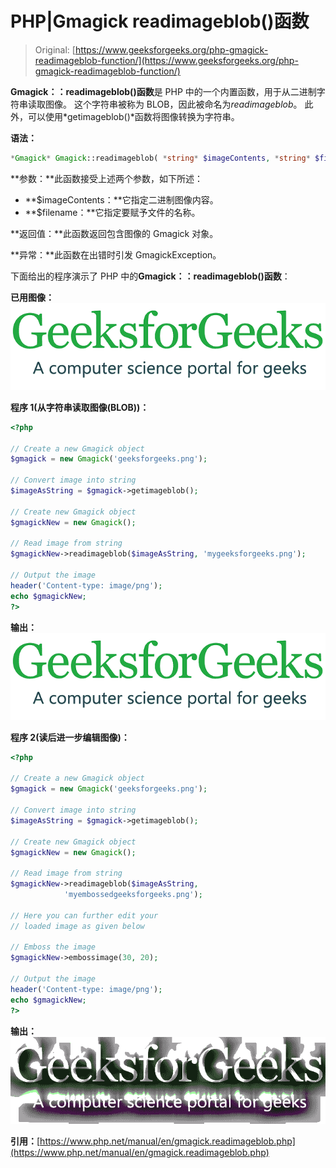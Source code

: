 # PHP|Gmagick readimageblob()函数

> Original: [https://www.geeksforgeeks.org/php-gmagick-readimageblob-function/](https://www.geeksforgeeks.org/php-gmagick-readimageblob-function/)

**Gmagick：：readimageblob()函数**是 PHP 中的一个内置函数，用于从二进制字符串读取图像。 这个字符串被称为 BLOB，因此被命名为*readimageblob*。 此外，可以使用*getimageblob()*函数将图像转换为字符串。

**语法：**

```php
*Gmagick* Gmagick::readimageblob( *string* $imageContents, *string* $filename )
```

**参数：**此函数接受上述两个参数，如下所述：

*   **$imageContents：**它指定二进制图像内容。
*   **$filename：**它指定要赋予文件的名称。

**返回值：**此函数返回包含图像的 Gmagick 对象。

**异常：**此函数在出错时引发 GmagickException。

下面给出的程序演示了 PHP 中的**Gmagick：：readimageblob()函数**：

**已用图像：**
![](img/07c99ec29e7a50fc3ea91a9d4a8d2f31.png)

**程序 1(从字符串读取图像(BLOB))：**

```php
<?php

// Create a new Gmagick object
$gmagick = new Gmagick('geeksforgeeks.png');

// Convert image into string
$imageAsString = $gmagick->getimageblob();

// Create new Gmagick object
$gmagickNew = new Gmagick();

// Read image from string
$gmagickNew->readimageblob($imageAsString, 'mygeeksforgeeks.png');

// Output the image
header('Content-type: image/png');
echo $gmagickNew;
?>
```

**输出：**
![](img/07c99ec29e7a50fc3ea91a9d4a8d2f31.png)

**程序 2(读后进一步编辑图像)：**

```php
<?php

// Create a new Gmagick object
$gmagick = new Gmagick('geeksforgeeks.png');

// Convert image into string
$imageAsString = $gmagick->getimageblob();

// Create new Gmagick object
$gmagickNew = new Gmagick();

// Read image from string
$gmagickNew->readimageblob($imageAsString,
            'myembossedgeeksforgeeks.png');

// Here you can further edit your
// loaded image as given below

// Emboss the image
$gmagickNew->embossimage(30, 20);

// Output the image
header('Content-type: image/png');
echo $gmagickNew;
?>
```

**输出：**
![](img/cb3f3dc8e81fc02517f650ec51bbfd62.png)

**引用：**[https://www.php.net/manual/en/gmagick.readimageblob.php](https://www.php.net/manual/en/gmagick.readimageblob.php)